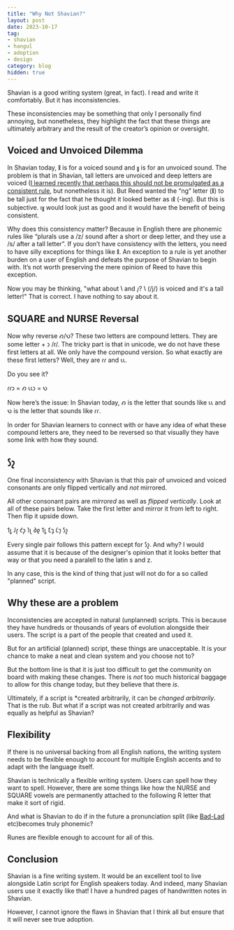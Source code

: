 ```yaml
---
title: "Why Not Shavian?"
layout: post
date: 2023-10-17
tag:
- shavian
- hangul
- adoption
- design
category: blog
hidden: true
---
```


Shavian is a good writing system (great, in fact). I read and write it comfortably. But it has inconsistencies. 

These inconsistencies may be something that only I personally find annoying, but nonetheless, they highlight the fact that these things are ultimately arbitrary and the result of the creator’s opinion or oversight.

## Voiced and Unvoiced Dilemma

In Shavian today, 𐑙 is for a voiced sound and 𐑣 is for an unvoiced sound. The problem is that in Shavian, tall letters are unvoiced and deep letters are voiced ([I learned recently that perhaps this should not be promulgated as a consistent rule](https://www.reddit.com/r/shavian/comments/1i85a5k/comment/m8r21s9/?utm_source=share&utm_medium=web3x&utm_name=web3xcss&utm_term=1&utm_content=share_button), but nonetheless it is). But Reed wanted the “ng” letter (𐑙) to be tall just for the fact that he thought it looked better as 𐑦𐑙 (-ing). But this is subjective. 𐑦𐑣 would look just as good and it would have the benefit of being consistent. 

Why does this consistency matter? Because in English there are phonemic rules like “plurals use a /z/ sound after a short or deep letter, and they use a /s/ after a tall letter”. If you don’t have consistency with the letters, you need to have silly exceptions for things like 𐑙. An exception to a rule is yet another burden on a user of English and defeats the purpose of Shavian to begin with. It’s not worth preserving the mere opinion of Reed to have this exception.

Now you may be thinking, "what about 𐑘 and 𐑢? 𐑘 (/j/) is voiced and it's a tall letter!" That is correct. I have nothing to say about it.

## SQUARE and NURSE Reversal

Now why reverse 𐑺/𐑻? These two letters are compound letters. They are some letter + 𐑮 /r/. The tricky part is that in unicode, we do not have these first letters at all. We only have the compound version. So what exactly are these first letters? Well, they are 𐑩𐑩 and 𐑧𐑧.

Do you see it?

𐑩𐑩𐑮 = 𐑺
𐑧𐑧𐑮 = 𐑻

Now here’s the issue: In Shavian today, 𐑺 is the letter that sounds like 𐑧𐑧 and 𐑻 is the letter that sounds like 𐑩𐑩.

In order for Shavian learners to connect with or have any idea of what these compound letters are, they need to be reversed so that visually they have some link with how they sound.

## 𐑕𐑟

One final inconsistency with Shavian is that this pair of unvoiced and voiced consonants are only flipped vertically and *not* mirrored.

All other consonant pairs are *mirrored* as well as *flipped vertically*. Look at all of these pairs below. Take the first letter and mirror it from left to right. Then flip it upside down.

𐑑𐑛 𐑓𐑝 𐑒𐑜 𐑐𐑚 𐑔𐑞 𐑑𐑛 𐑗𐑡 𐑖𐑠 𐑕𐑟

Every single pair follows this pattern except for 𐑕𐑟. And why? I would assume that it is because of the designer's opinion that it looks better that way or that you need a paralell to the latin s and z.

In any case, this is the kind of thing that just will not do for a so called "planned" script. 

## Why these are a problem

Inconsistencies are accepted in natural (unplanned) scripts. This is because they have hundreds or thousands of years of evolution alongside their users. The script is a part of the people that created and used it.

But for an artificial (planned) script, these things are unacceptable. It is your chance to make a neat and clean system and you choose not to?

But the bottom line is that it is just too difficult to get the community on board with making these changes. There is *not* too much historical baggage to allow for this change today, but they believe that there *is*. 

Ultimately, if a script is *created arbitrarily, it can be *changed arbitrarily*. That is the rub. But what if a script was not created arbitrarily and was equally as helpful as Shavian?



## Flexibility

If there is no universal backing from all English nations, the writing system needs to be flexible enough to account for multiple English accents and to adapt with the language itself.

Shavian is technically a flexible writing system. Users can spell how they want to spell. However, there are some things like how the NURSE and SQUARE vowels are permanently attached to the following R letter that make it sort of rigid.

And what is Shavian to do if in the future a pronunciation split (like [Bad-Lad](https://en.wikipedia.org/wiki/Pronunciation_of_English_%E2%9F%A8a%E2%9F%A9#Bad%E2%80%93lad_split) etc)becomes truly phonemic?

Runes are flexible enough to account for all of this.

## Conclusion

Shavian is a fine writing system. It would be an excellent tool to live alongside Latin script for English speakers today. And indeed, many Shavian users use it exactly like that! I have a hundred pages of handwritten notes in Shavian.

However, I cannot ignore the flaws in Shavian that I think all but ensure that it will never see true adoption.
